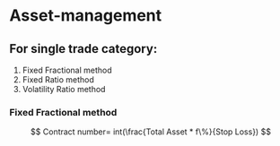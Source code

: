 # Asset-management

## For single trade category:
1. Fixed Fractional method
3. Fixed Ratio method
4. Volatility Ratio method

### Fixed Fractional method
$$  Contract number= int(\frac{Total Asset * f\%}{Stop Loss}) $$

